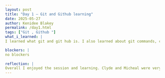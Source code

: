 ```yaml
---
layout: post
title: "Day 1 – Git and Github learning"
date: 2025-05-27
author: Kenidee Blakey
permalink: /day1.html
tags: ["Git , Github "]
what_i_learned: |
I learned what git and git hub is. I also learned about git commands, commit and distributed version control systems.

blockers: |
no blockers 
  
reflection: |
Overall I enjoyed the session and learning. Clyde and Micheal were very informative and they are easy to learn from. I thought Ai would be hard but so far I am getting the hang of the systems.
---
```

